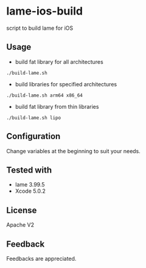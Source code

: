 # lame-ios-build

script to build lame for iOS

## Usage

* build fat library for all architectures
```
./build-lame.sh
```

* build libraries for specified architectures
```
./build-lame.sh arm64 x86_64
```

* build fat library from thin libraries
```
./build-lame.sh lipo
```

## Configuration

Change variables at the beginning to suit your needs.

## Tested with

* lame 3.99.5
* Xcode 5.0.2

## License

Apache V2

## Feedback

Feedbacks are appreciated.
